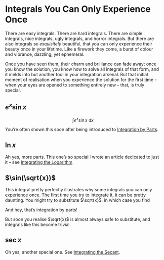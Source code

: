 # Integrals You Can Only Experience Once
<!-- #SQUARK live! opin! devx! dev!
| dest = scriptures/integrals/collections/once
| capt = Landmarks on the expedition of integration
| index = scriptures / integrals / collections
-->

There are easy integrals. There are hard integrals. There are simple integrals, nice integrals, ugly integrals, and horror integrals. But there are also integrals so *exquisitely* beautiful, that you can only experience their beauty once in your lifetime. Like a firework they come, a burst of colour and vibrance, dazzling, yet ephemeral.

Once you have seen them, their charm and brilliance can fade away; once you know the solution, you know how to solve all integrals of that form, and it melds into but another tool in your integration arsenal. But that initial moment of realisation when you experience the solution for the first time – when your eyes are opened to something entirely new – that, is truly special.


## $e^x \sin{x}$

```math
\int e^x \sin{x} \ dx
```

You’re often shown this soon after being introduced to [Integration by Parts](methods/parts.md).


## $\ln{x}$

Ah yes, more parts. This one’s so special I wrote an article dedicated to just it – see [Integrating the Logarithm](antiderivatives/ln.md).


## $\sin(\sqrt{x})$

This integral pretty perfectly illustrates why some integrals you can only experience once. The first time you try to integrate it, it can be pretty daunting. You might try to substitute $\sqrt{x}$, in which case you find

```math
```

And hey, that’s integration by parts!

```math
```

But soon you realise $\sqrt{x}$ is almost always safe to substitute, and integrals like this become trivial.


## $\sec{x}$

Oh yes, another special one. See [Integrating the Secant](antiderivatives/sec.md).
